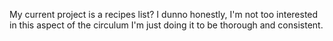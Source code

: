 My current project is a recipes list? I dunno honestly, I'm not too interested in this aspect of the circulum I'm just doing it to be thorough and consistent.